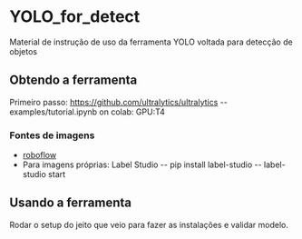 # YOLO_for_detect
Material de instrução de uso da ferramenta YOLO voltada para detecção de objetos
## Obtendo a ferramenta
Primeiro passo: https://github.com/ultralytics/ultralytics -- examples/tutorial.ipynb
on colab: GPU:T4
### Fontes de imagens
- [roboflow](https://roboflow.com/)
- Para imagens próprias: Label Studio
-- pip install label-studio
--  label-studio start
## Usando a ferramenta
Rodar o setup do jeito que veio para fazer as instalações e validar modelo.

